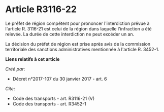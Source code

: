# Article R3116-22

Le préfet de région compétent pour prononcer l'interdiction prévue à l'article R. 3116-21 est celui de la région dans
laquelle l'infraction a été relevée. La durée de cette interdiction ne peut excéder un an. 

La décision du préfet de région est prise après avis de la commission territoriale des sanctions administratives mentionnée à
l'article R. 3452-1.

**Liens relatifs à cet article**

_Créé par_:

  - Décret n°2017-107 du 30 janvier 2017 - art. 6

_Cite_:

  - Code des transports - art. R3116-21 (V)
  - Code des transports - art. R3452-1

